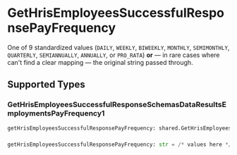 # GetHrisEmployeesSuccessfulResponsePayFrequency

One of 9 standardized values (`DAILY`, `WEEKLY`, `BIWEEKLY`, `MONTHLY`, `SEMIMONTHLY`, `QUARTERLY`, `SEMIANNUALLY`, `ANNUALLY`, or `PRO_RATA`) **or** — in rare cases where can't find a clear mapping — the original string passed through.


## Supported Types

### GetHrisEmployeesSuccessfulResponseSchemasDataResultsEmploymentsPayFrequency1

```python
getHrisEmployeesSuccessfulResponsePayFrequency: shared.GetHrisEmployeesSuccessfulResponseSchemasDataResultsEmploymentsPayFrequency1 = /* values here */
```

### 

```python
getHrisEmployeesSuccessfulResponsePayFrequency: str = /* values here */
```

